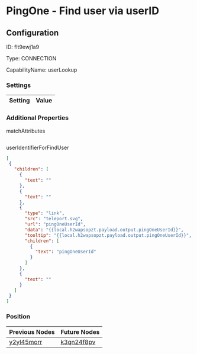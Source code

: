 # PingOne - Find user via userID
## Configuration
ID:  flt9ewj1a9

Type: CONNECTION 

CapabilityName: userLookup

### Settings
| Setting | Value  |
| :------------------------ | ---------------------------------------- |
 




### Additional Properties
matchAttributes
 ```json 

```


userIdentifierForFindUser
 ```json 
[
  {
    "children": [
      {
        "text": ""
      },
      {
        "text": ""
      },
      {
        "type": "link",
        "src": "teleport.svg",
        "url": "pingOneUserId",
        "data": "{{local.h2wapsopzt.payload.output.pingOneUserId}}",
        "tooltip": "{{local.h2wapsopzt.payload.output.pingOneUserId}}",
        "children": [
          {
            "text": "pingOneUserId"
          }
        ]
      },
      {
        "text": ""
      }
    ]
  }
]
```




### Position
| Previous Nodes | Future Nodes |
| :------------- | ------------ |
| [y2yl45morr](./y2yl45morr.md) | [k3qn24f8pv](./k3qn24f8pv.md) |